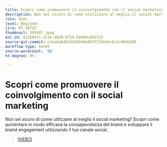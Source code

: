 ```yaml
---
title: Scopri come promuovere il coinvolgimento con il social marketing
description: Non sei sicuro di come utilizzare al meglio il social marketing? Scopri come aumentare in modo efficace la consapevolezza del brand e sviluppare il brand engagement utilizzando il tuo canale social.
role: User
level: Beginner
jira: KT-10722
thumbnail: 345407.jpeg
exl-id: 42268471-dc3e-46d9-9729-84494c8b6723
source-git-commit: c2aa5a0dbd22bb949a865f219e5ecbc2c96d6286
workflow-type: tm+mt
source-wordcount: '60'
ht-degree: 0%

---
```


# Scopri come promuovere il coinvolgimento con il social marketing

Non sei sicuro di come utilizzare al meglio il social marketing? Scopri come aumentare in modo efficace la consapevolezza del brand e sviluppare il brand engagement utilizzando il tuo canale social.

>[!VIDEO](https://video.tv.adobe.com/v/345407/?quality=12&learn=on)
